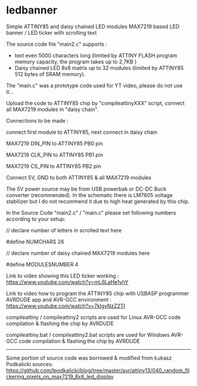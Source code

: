 # ledbanner

Simple ATTINY85 and daisy chained LED modules MAX7219 based LED banner / LED ticker with scrolling text

The source code file "main2.c" supports :
- text even 5000 characters long (limited by ATTINY FLASH program memory capacity, the program takes up to 2,7KB )
- Daisy chained LED 8x8 matrix up to 32 modules (limited by ATTINY85 512 bytes of SRAM memory).

The "main.c" was a prototype code used for YT video, please do not use it...

Upload the code to  ATTINY85 chip by "compileattinyXXX" script, connect all  MAX7219 modules in "daisy chain".

Connections to be made :

connect first module to ATTINY85, next connect in daisy chain 

MAX7219 DIN_PIN	to ATTINY85	PB0 pin

MAX7219 CLK_PIN	to ATTINY85	PB1 pin

MAX7219 CS_PIN	to ATTINY85 PB2 pin

Connect 5V, GND to both ATTINY85 & all MAX7219 modules

The 5V power source may be from USB powerbak or DC-DC Buck converter (recommended).  In the schematic there is LM7805 voltage stabilizer but I do not recommend it due to high heat generated by this chip. 

In the Source Code "main2.c" / "main.c" please set following numbers according to your setup:

// declare number of letters in scrolled text here

#define NUMCHARS		26

// declare number of daisy chained MAX7219 modules here

#define MODULESNUMBER           4


Link to video showing this LED ticker working : https://www.youtube.com/watch?v=mL6LaHe1yhY

Link to video how to program the ATTINY85 chip with USBASP programmer AVRDUDE app and AVR-GCC environment : https://www.youtube.com/watch?v=7klgyNzZ2TI

compileattiny / compileattiny2  scripts are used for Linux AVR-GCC code compilation & flashing the chip by AVRDUDE

compileattiny.bat / compileattiny2.bat  scripts are used for Windows AVR-GCC code compilation & flashing the chip by AVRDUDE

---------------------------

Some portion of source code was borrowed & modified from Łukasz Podkalicki sources:
https://github.com/lpodkalicki/blog/tree/master/avr/attiny13/040_random_flickering_pixels_on_max7219_8x8_led_display
